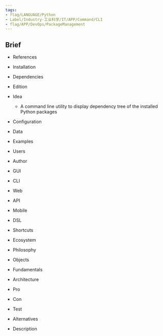 ```yaml
---
tags:
- flag/LANGUAGE/Python
- Label/Industry-工业科学/IT/APP/Command/CLI
- flag/APP/DevOps/PackageManagement
---
```


## Brief

- References

- Installation

- Dependencies

- Edition

- Idea
    - A command line utility to display dependency tree of the installed Python packages

- Configuration

- Data

- Examples

- Users

- Author

- GUI

- CLI

- Web

- API

- Mobile

- DSL

- Shortcuts

- Ecosystem

- Philosophy

- Objects

- Fundamentals

- Architecture

- Pro

- Con

- Test

- Alternatives

- Description
